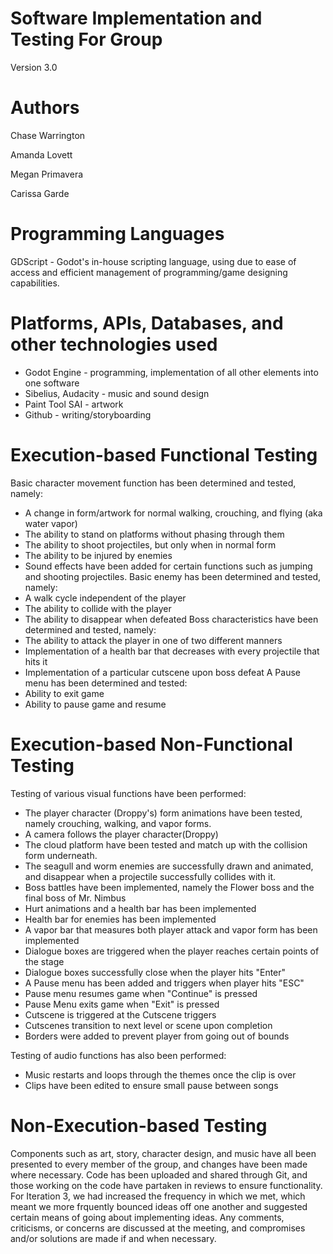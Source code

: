 # Software Implementation and Testing For Group <X>
Version 3.0
# Authors
Chase Warrington <!-- spacechase0 -->

Amanda Lovett<!-- arin -->

Megan Primavera<!-- Danger Duchess -->

Carissa Garde<!-- HollenStarr -->

# Programming Languages
<!-- 5 points -->
GDScript - Godot's in-house scripting language, using due to ease of access and efficient management of programming/game designing capabilities.
<!-- List the programming languages use in your project, where you use them (what components of your project) and your reason for choosing them (whatever that may be).  -->

# Platforms, APIs, Databases, and other technologies used
<!-- 5 points -->
* Godot Engine - programming, implementation of all other elements into one software 
* Sibelius, Audacity - music and sound design
* Paint Tool SAI - artwork
* Github - writing/storyboarding 
<!-- List all the platforms, APIs, Databases, and any other technologies you use in your project and where you use them (in what components of your project). -->

# Execution-based Functional Testing
<!-- 10 points -->
Basic character movement function has been determined and tested, namely:
- A change in form/artwork for normal walking, crouching, and flying (aka water vapor)
- The ability to stand on platforms without phasing through them
- The ability to shoot projectiles, but only when in normal form
- The ability to be injured by enemies
- Sound effects have been added for certain functions such as jumping and shooting projectiles. 
Basic enemy has been determined and tested, namely:
- A walk cycle independent of the player
- The ability to collide with the player
- The ability to disappear when defeated
Boss characteristics have been determined and tested, namely:
- The ability to attack the player in one of two different manners
- Implementation of a health bar that decreases with every projectile that hits it
- Implementation of a particular cutscene upon boss defeat
A Pause menu has been determined and tested:
- Ability to exit game
- Ability to pause game and resume
<!-- Describe how/if you performed functional testing for your project (i.e., tested for the functional requirements listed in your RD). -->

# Execution-based Non-Functional Testing
<!-- 10 points -->
Testing of various visual functions have been performed:
- The player character (Droppy's) form animations have been tested, namely crouching, walking, and vapor forms.
- A camera follows the player character(Droppy)
- The cloud platform have been tested and match up with the collision form underneath.
- The seagull and worm enemies are successfully drawn and animated, and disappear when a projectile successfully collides with it.
- Boss battles have been implemented, namely the Flower boss and the final boss of Mr. Nimbus
- Hurt animations and a health bar has been implemented
- Health bar for enemies has been implemented
- A vapor bar that measures both player attack and vapor form has been implemented
- Dialogue boxes are triggered when the player reaches certain points of the stage
- Dialogue boxes successfully close when the player hits "Enter"
- A Pause menu has been added and triggers when player hits "ESC"
- Pause menu resumes game when "Continue" is pressed
- Pause Menu exits game when "Exit" is pressed
- Cutscene is triggered at the Cutscene triggers
- Cutscenes transition to next level or scene upon completion
- Borders were added to prevent player from going out of bounds
<!-- Describe how/if you performed non-functional testing for your project (i.e., tested for the non-functional requirements listed in your RD). -->
Testing of audio functions has also been performed:
- Music restarts and loops through the themes once the clip is over
- Clips have been edited to ensure small pause between songs

# Non-Execution-based Testing
<!-- 10 points -->
Components such as art, story, character design, and music have all been presented to every member of the group, and changes have been made where necessary. Code has been uploaded and shared through Git, and those working on the code have partaken in reviews to ensure functionality.
For Iteration 3, we had increased the frequency in which we met, which meant we more frquently bounced ideas off one another and suggested certain means of going about implementing ideas. Any comments, criticisms, or concerns are discussed at the meeting, and compromises and/or solutions are made if and when necessary.
<!-- Describe how/if you performed non-execution-based testing (such as code reviews/inspections/walkthroughs). -->
